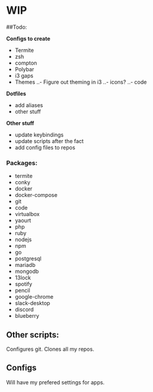# WIP

##Todo:

**Configs to create**
- Termite
- zsh
- compton
- Polybar
- i3 gaps
- Themes
..- Figure out theming in i3
..- icons?
..- code

**Dotfiles**
- add aliases
- other stuff


**Other stuff**
- update keybindings
- update scripts after the fact
- add config files to repos


### Packages:
- termite 
- conky 
- docker 
- docker-compose 
- git 
- code 
- virtualbox  
- yaourt  
- php 
- ruby 
- nodejs 
- npm 
- go 
- postgresql 
- mariadb
- mongodb 
- 13lock
- spotify 
- pencil  
- google-chrome
- slack-desktop 
- discord 
- blueberry

## Other scripts:
Configures git.
Clones all my repos.

## Configs
Will have my prefered settings for apps.